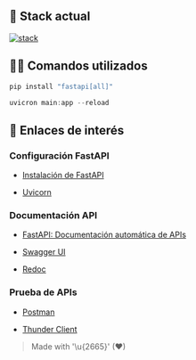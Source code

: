 ## 🎯 Stack actual

[![stack](https://skills.syvixor.com/api/icons?i=vscode,python,fastapi,uvicorn,swagger,redoc,postman,thunderclient&perline=8&radius=40)](https://github.com/syvixor/skills-icons)

## 👨‍💻 Comandos utilizados

```powershell
pip install "fastapi[all]"
```

```powershell
uvicron main:app --reload
```

## 🔗 Enlaces de interés


### Configuración FastAPI

- [Instalación de FastAPI](https://fastapi.tiangolo.com/es/#instalacion)

- [Uvicorn](https://www.uvicorn.org/)

### Documentación API

- [FastAPI: Documentación automática de APIs](https://fastapi.tiangolo.com/es/features/)

- [Swagger UI](https://fastapi.tiangolo.com/es/features/)
- [Redoc](https://github.com/Redocly/redoc)

### Prueba de APIs

- [Postman](https://www.postman.com/)

- [Thunder Client](https://www.thunderclient.com/)



> Made with '\u{2665}' (♥)
